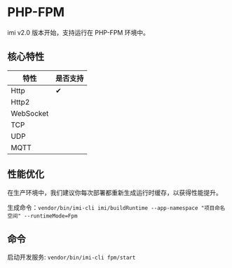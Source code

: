 # PHP-FPM

imi v2.0 版本开始，支持运行在 PHP-FPM 环境中。

## 核心特性

| 特性 | 是否支持 |
|-|-
| Http | ✔ |
| Http2 |  |
| WebSocket |  |
| TCP |  |
| UDP |  |
| MQTT |  |

## 性能优化

在生产环境中，我们建议你每次部署都重新生成运行时缓存，以获得性能提升。

生成命令：`vendor/bin/imi-cli imi/buildRuntime --app-namespace "项目命名空间" --runtimeMode=Fpm`

## 命令

启动开发服务: `vendor/bin/imi-cli fpm/start`
